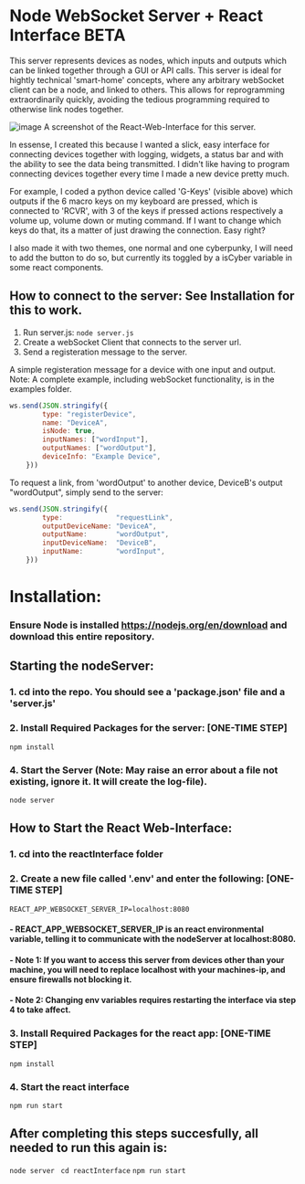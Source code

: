 # Node WebSocket Server + React Interface BETA

This server represents devices as nodes, which inputs and outputs which can be linked together through a GUI or API calls. This server is ideal for hightly technical 'smart-home' concepts, where any arbitrary webSocket client can be a node, and linked to others. This allows for reprogramming extraordinarily quickly, avoiding the tedious programming required to otherwise link nodes together.

![image](https://github.com/TheTheoM/nodeServer/assets/103237702/cb0113df-60a5-44d3-ad96-f09925294ba7)
A screenshot of the React-Web-Interface for this server. 

In essense, I created this because I wanted a slick, easy interface for connecting devices together with  logging, widgets, a status bar and with the ability to see the data being transmitted. I didn't like having to program connecting devices together every time I made a new device pretty much. 

For example, I coded a python device called 'G-Keys' (visible above) which outputs if the 6 macro keys on my keyboard are pressed, which is connected to 'RCVR', with 3 of the keys if pressed actions respectively a volume up, volume down or muting command. If I want to change which keys do that, its a matter of just drawing the connection. Easy right?

I also made it with two themes, one normal and one cyberpunky, I will need to add the button to do so, but currently its toggled by a isCyber variable in some react components.

## How to connect to the server: See Installation for this to work.

1. Run server.js:  ```node server.js```
2. Create a webSocket Client that connects to the server url.
3. Send a registeration message to the server.

A simple registeration message for a device with one input and output. Note: A complete example, including webSocket functionality, is in the examples folder.

```js
ws.send(JSON.stringify({
        type: "registerDevice",
        name: "DeviceA", 
        isNode: true,
        inputNames: ["wordInput"],
        outputNames: ["wordOutput"],
        deviceInfo: "Example Device",
    }))
```

To request a link, from 'wordOutput' to another device, DeviceB's output "wordOutput", simply send to the server: 

```js
ws.send(JSON.stringify({
        type:             "requestLink",
        outputDeviceName: "DeviceA",
        outputName:       "wordOutput",
        inputDeviceName:  "DeviceB",
        inputName:        "wordInput",
    }))
```

# Installation:

### Ensure Node is installed https://nodejs.org/en/download and download this entire repository. 

## Starting the nodeServer:
### 1. cd into the repo. You should see a 'package.json' file and a 'server.js'
### 2. Install Required Packages for the server: [ONE-TIME STEP]
``` npm install ```
### 4. Start the Server (Note: May raise an error about a file not existing, ignore it. It will create the log-file).
``` node server ```

## How to Start the React Web-Interface:
### 1. cd into the reactInterface folder
### 2. Create a new file called '.env' and enter the following: [ONE-TIME STEP]
```REACT_APP_WEBSOCKET_SERVER_IP=localhost:8080```
####         -        REACT_APP_WEBSOCKET_SERVER_IP is an react environmental variable, telling it to communicate with the nodeServer at localhost:8080. 
####         -        Note 1: If you want to access this server from devices other than your machine, you will need to replace localhost with your machines-ip, and ensure firewalls not blocking it.
####         -        Note 2: Changing env variables requires restarting the interface via step 4 to take affect.

### 3. Install Required Packages for the react app: [ONE-TIME STEP]
``` npm install ```
### 4. Start the react interface
``` npm run start ```

## After completing this steps succesfully, all needed to run this again is:
``` node server ```
``` cd reactInterface```
``` npm run start ```


